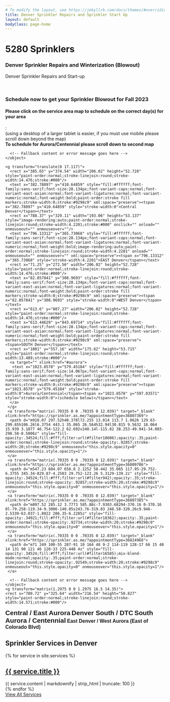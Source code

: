 ```yaml
---
# To modify the layout, see https://jekyllrb.com/docs/themes/#overriding-theme-defaults
title: Denver Sprinkler Repairs and Sprinkler Start Up
layout: default
bodyClass: page-home
---
```

<div class="intro pb-4">
  <div class="container">
    <h1>5280 Sprinklers</h1><h3>Denver Sprinkler Repairs and Winterization (Blowout)</h3>
    <p>Denver Sprinkler Repairs and Start-up</p>
    <br>
      <h3>Schedule now to get your Sprinkler Blowout for Fall 2023</h3>
      <p>
          <h4>Please click on the service area map to schedule on the correct day(s) for your area</h4>:<br>(using a desktop of a larger tablet is easier, if you must use mobile please scroll down beyond the map)<br>
          <strong>To schedule for Aurora/Centennial please scroll down to second map</strong>
<div class="svg-container">
    <!-- Embedding the SVG image using an object tag -->
    <object type="image/svg+xml" data="../assets/images/DenverMap_1195.svg">
    	<!--class="responsive-svg" pulled this from the obj tag above -->

      <!-- Fallback content or error message goes here -->
    </object>    

    <g transform="translate(0 17.117)">
      <rect x="385.65" y="374.54" width="206.02" height="52.728" style="paint-order:normal;stroke-linejoin:round;stroke-width:14.476;stroke:#000"/>
      <text x="382.78897" y="410.64859" style="fill:#ffffff;font-family:sans-serif;font-size:28.134px;font-variant-caps:normal;font-variant-east-asian:normal;font-variant-ligatures:normal;font-variant-numeric:normal;font-weight:bold;paint-order:stroke fill markers;stroke-width:0;stroke:#9298c9" xml:space="preserve"><tspan x="382.78897" y="410.64859" style="stroke-width:0">Central Denver</tspan></text>
      <rect x="788.37" y="329.11" width="193.06" height="53.137" style="image-rendering:auto;paint-order:normal;stroke-linejoin:round;stroke-width:4.2201;stroke:#000" onclick="" onload="" onmouseout="" onmouseover=""/>
      <text x="796.13312" y="365.73068" style="fill:#ffffff;font-family:sans-serif;font-size:28.134px;font-variant-caps:normal;font-variant-east-asian:normal;font-variant-ligatures:normal;font-variant-numeric:normal;font-weight:bold;image-rendering:auto;paint-order:normal;stroke-linejoin:round;stroke-width:4.2201" onload="" onmouseout="" onmouseover="" xml:space="preserve"><tspan x="796.13312" y="365.73068" style="stroke-width:4.2201">EAST Denver</tspan></text>
      <rect x="71.25" y="272.56" width="206.02" height="52.728" style="paint-order:normal;stroke-linejoin:round;stroke-width:14.476;stroke:#000"/>
      <text x="82.857841" y="308.9693" style="fill:#ffffff;font-family:sans-serif;font-size:28.134px;font-variant-caps:normal;font-variant-east-asian:normal;font-variant-ligatures:normal;font-variant-numeric:normal;font-weight:bold;paint-order:stroke fill markers;stroke-width:0;stroke:#9298c9" xml:space="preserve"><tspan x="82.857841" y="308.9693" style="stroke-width:0">WEST Denver</tspan></text>
      <rect x="613.6" y="807.27" width="206.02" height="52.728" style="paint-order:normal;stroke-linejoin:round;stroke-width:14.476;stroke:#000"/>
      <text x="613.44629" y="843.69714" style="fill:#ffffff;font-family:sans-serif;font-size:28.134px;font-variant-caps:normal;font-variant-east-asian:normal;font-variant-ligatures:normal;font-variant-numeric:normal;font-weight:bold;paint-order:stroke fill markers;stroke-width:0;stroke:#9298c9" xml:space="preserve"><tspan>SOUTH Denver</tspan></text>
      <rect x="1001" y="557.16" width="175.62" height="53.715" style="paint-order:normal;stroke-linejoin:round;stroke-width:13.489;stroke:#000"/>
      <a target="" xlink:href="#aurora">
       <text x="1023.8578" y="579.45184" style="fill:#ffffff;font-family:sans-serif;font-size:14.067px;font-variant-caps:normal;font-variant-east-asian:normal;font-variant-ligatures:normal;font-variant-numeric:normal;font-weight:bold;paint-order:stroke fill markers;stroke-width:0;stroke:#9298c9" xml:space="preserve"><tspan x="1023.8578" y="579.45184" style="stroke-width:0">Aurora/Centennial</tspan><tspan x="1023.8578" y="597.03571" style="stroke-width:0">(schedule below)</tspan></text>
      </a>
     </g>
     <a transform="matrix(.70335 0 0 .70335 0 12.039)" target="_blank" xlink:href="https://sprinkler.as.me/?appointmentType=36807369">
      <path d="m918.07 297.52h40.378l72.255 13.814 113.7 1.0626 129.63-299.65h106.26l6.3754 443.1 35.065 26.564h32.94l30.815 9.5632 18.064 15.939 3.1877 46.754-122.2 62.692v240.14l-115.82 38.253-49.941-34.003-298.58-8.5006z" style="fill-opacity:.34524;fill:#fff;filter:url(#filter18606);opacity:.35;paint-order:normal;stroke-linejoin:round;stroke-opacity:.92857;stroke-width:20;stroke:#9298c9" onmouseout="this.style.opacity=0" onmouseover="this.style.opacity=1"/>
     </a>
     <a transform="matrix(.70335 0 0 .70335 0 12.039)" target="_blank" xlink:href="https://sprinkler.as.me/?appointmentType=36809706">
      <path d="m547.23 884.07 658.8 2.1252 58.442 35.065 117.95-29.752-6.3755 345.34-829.87-4.2503 29.752-123.26 5.3129-139.2z" style="fill-opacity:.34524;fill:#fff;filter:url(#filter942);opacity:.35;stroke-linejoin:round;stroke-opacity:.92857;stroke-width:20;stroke:#9298c9" onmouseout="this.style.opacity=0" onmouseover="this.style.opacity=1"/>
     </a>
     <a transform="matrix(.70335 0 0 .70335 0 12.039)" target="_blank" xlink:href="https://sprinkler.as.me/?appointmentType=36807385">
      <path d="m897.52 285.12 3.7773 585.88c-7.9303.68294-370.16 0-370.16 0l-79.258-119.34-9.3006-140.05s243.76-319.03 248.58-320.26c9.946-2.5339-63.037-1.8022 206.35-6.2285z" style="fill-opacity:.34921;fill:#fff;filter:url(#filter18362);opacity:.35;paint-order:normal;stroke-opacity:.92734;stroke-width:20;stroke:#9298c9" onmouseout="this.style.opacity=0" onmouseover="this.style.opacity=1"/>
     </a>
     <a transform="matrix(.70335 0 0 .70335 0 12.039)" target="_blank" xlink:href="https://sprinkler.as.me/?appointmentType=36824968">
      <path d="m71 249 100-55 287-91 10 164 48 9-2 114-119 128-17 66 15 40 14 131 90 121 46 120-33 225-448 4z" style="fill-opacity:.34524;fill:#fff;filter:url(#filter16585);mix-blend-mode:normal;opacity:.35;paint-order:normal;stroke-linejoin:round;stroke-opacity:.92549;stroke-width:20;stroke:#9298c9" onmouseout="this.style.opacity=0" onmouseover="this.style.opacity=1"/>
     </a>
 </g>


  </div>
          <!-- <img src="../assets/images/DenverMap.png" usemap="#image_map">
           <map name="image_map">
             <area alt="Denver EAST" title="Denver EAST" href="https://sprinkler.as.me/?appointmentType=43693178" coords="910,287 915,859 1218,867 1265,898 1393,866 1383,623 1510,558 1510,505 1472,485 1431,480 1387,451 1383,10 1274,9 1142,304 912,287 " shape="polygon">
             <area alt="Denver CENTRAL" title="Denver CENTRAL" href="https://sprinkler.as.me/?appointmentType=43693178" coords="688,294 886,290 886,862 543,862 459,743 451,616 " shape="polygon">
             <area alt="Denver SOUTH" title="Denver SOUTH" href="https://sprinkler.as.me/?appointmentType=43693178" coords="550,879 587,978 579,1110 546,1245 968,1245 1103,1245 1211,1243 1296,1243 1349,1245 1385,1241 1387,891 1274,922 1214,879 " shape="polygon">
             <area alt="Denver WEST" title="Denver WEST" href="https://sprinkler.as.me/?appointmentType=43701931" coords="511,1219 61,1221 65,248 169,188 459,99 470,265 521,277 519,384 391,517 384,587 393,625 410,756 502,879 541,994 " shape="polygon">
           </map>
           -->
<!--
           <p>(links for mobile scheduling of Conrad and Shane)
<a href="https://sprinkler.as.me/?appointmentType=43693178">Denver EAST</a><br>
<a href="https://sprinkler.as.me/?appointmentType=43693178">Denver CENTRAL</a><br>
<a href="https://sprinkler.as.me/?appointmentType=43693178">Denver SOUTH</a><br>
<a href="https://sprinkler.as.me/?appointmentType=43701931">Denver WEST</a></p>
           <br>
           <h4>Aurora, Centennial and South Denver</h4>
           Scheduling LEIF via mobile device - please select the link that most closely reflects your location<br>
<a href="https://sprinkler.as.me/?appointmentType=44315221">East Denver and West Aurora</a><br>
<a href="https://sprinkler.as.me/?appointmentType=44315181">Central Aurora and East Aurora</a><br>
<a href="https://sprinkler.as.me/?appointmentType=44315268">South Denver to DTC</a><br>
<a href="https://sprinkler.as.me/?appointmentType=44315125">South Aurora and Centennial</a></p>     
-->
<!-- Start Aurora/Cent -->

<div class="svg-container">
    <!-- Embedding the SVG image using an object tag -->
    <object type="image/svg+xml" data="../assets/images/AuroraCentMap_1195.svg">
    	<!--class="responsive-svg" pulled this from the obj tag above -->

      <!-- Fallback content or error message goes here -->
    </object>
    <g transform="matrix(1.2975 0 0 1.2975 16.5 14.35)">
    <rect x="780.72" y="325.64" width="216.54" height="50.827" style="paint-order:normal;stroke-linejoin:round;stroke-width:14.571;stroke:#000"/>
 <rect x="396.98" y="158.99" width="200.48" height="51.311" style="paint-order:normal;stroke-linejoin:round;stroke-width:14.086;stroke:#000"/>
 <text x="781.01813" y="358.83713" style="fill:#ffffff;font-family:sans-serif;font-size:20.76px;font-variant-caps:normal;font-variant-east-asian:normal;font-variant-ligatures:normal;font-variant-numeric:normal;font-weight:bold;paint-order:stroke fill markers;stroke-width:0;stroke:#9298c9" xml:space="preserve"><tspan x="781.01813" y="358.83713" style="stroke-width:0">Central / East Aurora</tspan></text>
 <rect x="268.63" y="677.67" width="200.48" height="51.311" style="paint-order:normal;stroke-linejoin:round;stroke-width:14.086;stroke:#000"/>
 <rect x="716.2" y="692.3" width="272.43" height="49.302" style="paint-order:normal;stroke-linejoin:round;stroke-width:16.096;stroke:#000"/>
 <text x="268.189" y="711.10913" style="fill:#ffffff;font-family:sans-serif;font-size:20.76px;font-variant-caps:normal;font-variant-east-asian:normal;font-variant-ligatures:normal;font-variant-numeric:normal;font-weight:bold;paint-order:stroke fill markers;stroke-width:0;stroke:#9298c9" xml:space="preserve"><tspan x="268.189" y="711.10913" style="stroke-width:0">Denver South / DTC</tspan></text>
 <text x="717.71936" y="724.73285" style="fill:#ffffff;font-family:sans-serif;font-size:20.76px;font-variant-caps:normal;font-variant-east-asian:normal;font-variant-ligatures:normal;font-variant-numeric:normal;font-weight:bold;paint-order:stroke fill markers;stroke-width:0;stroke:#9298c9" xml:space="preserve"><tspan x="717.71936" y="724.73285" style="stroke-width:0">South Aurora / Centennial</tspan></text>
 <text x="396.5661" y="181.23392" style="fill:#ffffff;font-family:sans-serif;font-size:15.57px;font-variant-caps:normal;font-variant-east-asian:normal;font-variant-ligatures:normal;font-variant-numeric:normal;font-weight:bold;paint-order:stroke fill markers;stroke-width:0;stroke:#9298c9" xml:space="preserve"><rect x="391.65" y="150.66" width="206.02" height="52.728" style="fill:#000;paint-order:normal;stroke-linejoin:round;stroke-width:14.086;stroke:#000"/><tspan x="396.5661" y="181.23392" style="stroke-width:0">East Denver / West Aurora</tspan><tspan x="396.5661" y="200.69646" style="stroke-width:0">   (East of Colorado Blvd)</tspan></text>
 <a transform="matrix(.97313 0 0 .97313 11.634 16.296)" target="_blank" xlink:href="https://sprinkler.as.me/?appointmentType=36955481">
  <path d="m740.22 253.6h452.93l3.7432 412.69h-153.47l-.9358-59.891-382.74-7.4864 77.671-49.597z" style="fill-opacity:.34524;fill:#fff;filter:url(#filter2828);opacity:.35;stroke-linejoin:round;stroke-opacity:.92857;stroke-width:20;stroke:#9298c9" onmouseout="this.style.opacity=0" onmouseover="this.style.opacity=1"/>
 </a>
 <a transform="matrix(.97313 0 0 .97313 16.5 14.35)" target="_blank" xlink:href="https://sprinkler.as.me/?appointmentType=36955521">
  <path d="m660 621 360 4 4 58 61 4 12 51 45 84 24 4-5 31 40-9 2 127-93 5-91-37-24-6-51-6-85 41-24 44-81-161-140-4v-32l91 1v-16l21-8-66-69z" style="fill-opacity:.34524;fill:#fff;opacity:.35;stroke-linejoin:round;stroke-opacity:.92857;stroke-width:20;stroke:#9298c9" onmouseout="this.style.opacity=0" onmouseover="this.style.opacity=1"/>
 </a>
 <a transform="matrix(.97313 0 0 .97313 16.5 14.35)" target="_blank" xlink:href="https://sprinkler.as.me/?appointmentType=36955162">
  <path d="m294 369 25 15 37 11 74 44 104 105 38 49 11 5-93 60-4 43 104 43 2 106-117 2-9 9 21 54-247-3 2-288 50-3 13-6-3-130-13-12-47-4-1-70z" style="fill-opacity:.34524;fill:#fff;opacity:.35;stroke-linejoin:round;stroke-opacity:.92857;stroke-width:20;stroke:#9298c9" onmouseout="this.style.opacity=0" onmouseover="this.style.opacity=1"/>
 </a>
 <a transform="matrix(.97313 0 0 .97313 16.5 14.35)" target="_blank" xlink:href="https://sprinkler.as.me/?appointmentType=36955445">
  <path d="m307 82 147 10 288 31 157 70 33 32-1 3-214 6-2 303-76 51-27-7-34-7-80-92-54-59-78-47-37-13-28-21z" style="fill-opacity:.34524;fill:#fff;opacity:.35;stroke-linejoin:round;stroke-opacity:.92857;stroke-width:20;stroke:#9298c9" onmouseout="this.style.opacity=0" onmouseover="this.style.opacity=1"/>
 </a>
</g>
</div>
<!--              
           <img src="../assets/images/AuroraCentMap.png" usemap="#image_mapL"></p>
           <map name="image_mapL">
           <area title="East denver and West Aurora" alt="East Denver and West Aurora" coords="301,77 302,344 453,431 581,574 636,590 718,542 721,237 952,231 902,194 744,120 " shape="polygon" href="https://sprinkler.as.me/?appointmentType=44315221">
           <area title="Central Aurora and East Aurora" alt="Central Aurora and East Aurora" coords="731,246 729,543 644,596 662,602 1037,610 1199,670 1195,247 " shape="polygon" href="https://sprinkler.as.me/?appointmentType=44315181">
           <area title="South Denver to DTC" alt="South Denver to DTC" coords="291,359 237,391 236,475 283,476 300,485 296,617 235,617 236,917 497,922 471,857 597,859 597,739 494,699 494,663 607,592 578,589 432,434 353,386 325,380 " shape="polygon" href="https://sprinkler.as.me/?appointmentType=44315268">
           <area title="South Aurora and Centennial" alt="South  Aurora and Centennial " coords="657,611 657,732 721,796 700,800 702,816 611,815 611,855 752,860 834,1029 858,974 942,937 1017,947 1105,984 1210,982 1206,836 1164,849 1171,822 1145,820 1100,736 1089,681 1033,678 1029,616 " shape="polygon" href="https://sprinkler.as.me/?appointmentType=44315125">
           </map>
-->
<!--
    <h3>Now scheduling Fall Winterization Sprinkler Blowouts for 2023</h3>
                    <p>
                        <h4>Please click on the service area map to schedule on the correct day(s) for your area (West Denver scheduling not yet available)</h4>:<br>
                         <img src="../assets/images/DenverMap.png" usemap="#image_map">
<map name="image_map">
  <area alt="Denver EAST" title="Denver EAST" href="https://sprinkler.as.me/?appointmentType=36807369" coords="910,287 915,859 1218,867 1265,898 1393,866 1383,623 1510,558 1510,505 1472,485 1431,480 1387,451 1383,10 1274,9 1142,304 912,287 " shape="polygon">
  <area alt="Denver CENTRAL" title="Denver CENTRAL" href="https://sprinkler.as.me/?appointmentType=36807385" coords="688,294 886,290 886,862 543,862 459,743 451,616 " shape="polygon">
  <area alt="Denver SOUTH" title="Denver SOUTH" href="https://sprinkler.as.me/?appointmentType=36809706" coords="550,879 587,978 579,1110 546,1245 968,1245 1103,1245 1211,1243 1296,1243 1349,1245 1385,1241 1387,891 1274,922 1214,879 " shape="polygon">
  <area alt="Denver WEST" title="Denver WEST" href="https://sprinkler.as.me/?appointmentType=36824968" coords="511,1219 61,1221 65,248 169,188 459,99 470,265 521,277 519,384 391,517 384,587 393,625 410,756 502,879 541,994 " shape="polygon">
</map>

<br>
<h4>Aurora, Centennial and South Denver</h4>                   
<img src="../assets/images/AuroraCentMap.png" usemap="#image_mapL"></p>
<map name="image_mapL">
<area title="East denver and West Aurora" alt="East Denver and West Aurora" coords="301,77 302,344 453,431 581,574 636,590 718,542 721,237 952,231 902,194 744,120 " shape="polygon" href="https://sprinkler.as.me/?appointmentType=36955445">
<area title="Central Aurora and East Aurora" alt="Central Aurora and East Aurora" coords="731,246 729,543 644,596 662,602 1037,610 1199,670 1195,247 " shape="polygon" href="https://sprinkler.as.me/?appointmentType=36955481">
<area title="South Denver to DTC" alt="South Denver to DTC" coords="291,359 237,391 236,475 283,476 300,485 296,617 235,617 236,917 497,922 471,857 597,859 597,739 494,699 494,663 607,592 578,589 432,434 353,386 325,380 " shape="polygon" href="https://sprinkler.as.me/?appointmentType=36955162">
<area title="South  Aurora and Centennial " alt="South  Aurora and Centennial " coords="657,611 657,732 721,796 700,800 702,816 611,815 611,855 752,860 834,1029 858,974 942,937 1017,947 1105,984 1210,982 1206,836 1164,849 1171,822 1145,820 1100,736 1089,681 1033,678 1029,616 " shape="polygon" href="https://sprinkler.as.me/?appointmentType=36955521">
</map>
<!--END Sprinkler blowout section-->


<!--<div class="container pt-2">
  <div class="call">
    <div class="call-box-top">
      <div class="call-phone"><strong>Chat:</strong> (chat link -> bottom-right)</div>
      <div class="call-phone"><strong>Phone: </strong> {{ site.data.contact.phone }} (via text message please) </div>
      <div class="call-email"><strong>Email: </strong>
        <a href="mailto:{{ site.data.contact.email }}">
          {{ site.data.contact.email }}
        </a>
      </div>
    </div>
    <div class="call-box-bottom">
      <a href="{{site.baseurl}}/contact" class="button">More info</a>
    </div>
  </div>
</div>
-->

<div class="container pt-8 pt-md-10">
  <div class="row justify-content-start">
    <div class="col-12">
      <h2 class="title-3 text-dark mb-3">Sprinkler Services in Denver</h2>
    </div>
    {% for service in site.services %}
    <div class="col-12 col-md-4 mb-1">
      <div class="service service-summary">
        <div class="service-content">
          <h2 class="service-title">
            <a href="{{site.baseurl}}{{ service.url }}">{{ service.title }}</a>
          </h2>
          {{ service.content | markdownify | strip_html | truncate: 100 }}
        </div>
      </div>
    </div>
    {% endfor %}
    <div class="col-12 text-center">
      <a class="button button-primary mt-2" href="{{site.baseurl}}/services">View All Services</a>
    </div>
  </div>
</div>

<!--<div class="container pt-5 pb-5 pt-md-7 pb-md-7">
  <div class="row justify-content-center">
    <div class="col-12">
      <h2 class="title-3 text-dark mb-4">Our Features</h2>
    </div>
    {% for feature in site.data.features %}
    <div class="col-12 col-md-6 col-lg-4 mb-2">
      <div class="feature">
        {% if feature.image %}<div class="feature-image"><img alt="{{ feature.title }} logo" src="{{ feature.image }}" /></div> {% endif %}
        <h2 class="feature-title">{{ feature.title }}</h2>
        <div class="feature-content">{{ feature.description }}</div>
      </div>
    </div>
    {% endfor %}
  </div>
</div>
-->
